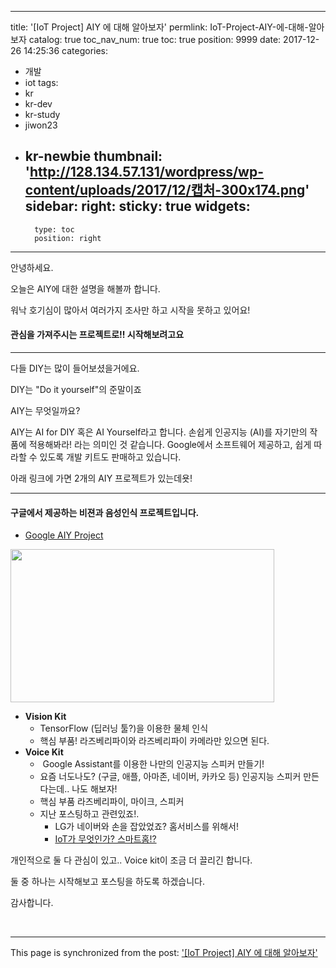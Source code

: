 
---
title: '[IoT Project] AIY 에 대해 알아보자'
permlink: IoT-Project-AIY-에-대해-알아보자
catalog: true
toc_nav_num: true
toc: true
position: 9999
date: 2017-12-26 14:25:36
categories:
- 개발
- iot
tags:
- kr
- kr-dev
- kr-study
- jiwon23
- kr-newbie
thumbnail: 'http://128.134.57.131/wordpress/wp-content/uploads/2017/12/캡처-300x174.png'
sidebar:
    right:
        sticky: true
widgets:
    -
        type: toc
        position: right
---


안녕하세요.

오늘은 AIY에 대한 설명을 해볼까 합니다.

워낙 호기심이 많아서 여러가지 조사만 하고 시작을 못하고 있어요!
<h4><strong>관심을 가져주시는 프로젝트로!! 시작해보려고요</strong></h4>

<hr />

다들 DIY는 많이 들어보셨을거에요.

DIY는 "Do it yourself"의 준말이죠

AIY는 무엇일까요?

AIY는 AI for DIY 혹은 AI Yourself라고 합니다.
손쉽게 인공지능 (AI)를 자기만의 작품에 적용해봐라! 라는 의미인 것 같습니다.
Google에서 소프트웨어 제공하고, 쉽게 따라할 수 있도록 개발 키트도 판매하고 있습니다.

아래 링크에 가면 2개의 AIY 프로젝트가 있는데욧!

<hr />

<h4>구글에서 제공하는 비젼과 음성인식 프로젝트입니다.</h4>
<ul>
 	<li><a href="https://aiyprojects.withgoogle.com/" target="_blank" rel="noopener">Google AIY Project</a></li>
</ul>
<img class="alignnone wp-image-597 " src="http://128.134.57.131/wordpress/wp-content/uploads/2017/12/캡처-300x174.png" alt="" width="422" height="245" />
<ul>
 	<li><strong>Vision Kit</strong>
<ul>
 	<li>TensorFlow (딥러닝 툴?)을 이용한 물체 인식</li>
 	<li>핵심 부품! 라즈베리파이와 라즈베리파이 카메라만 있으면 된다.</li>
</ul>
</li>
 	<li><strong>Voice Kit</strong>
<ul>
 	<li> Google Assistant를 이용한 나만의 인공지능 스피커 만들기!</li>
 	<li>요즘 너도나도? (구글, 애플, 아마존, 네이버, 카카오 등) 인공지능 스피커 만든다는데.. 나도 해보자!</li>
 	<li>핵심 부품 라즈베리파이, 마이크, 스피커</li>
 	<li>지난 포스팅하고 관련있죠!.
<ul>
 	<li>LG가 네이버와 손을 잡았었죠? 홈서비스를 위해서!</li>
 	<li><a href="https://steemkr.com/kr-dev/@jacobyu/iot">IoT가 무엇인가? 스마트홈!?</a></li>
</ul>
</li>
</ul>
</li>
</ul>
개인적으로 둘 다 관심이 있고.. Voice kit이 조금 더 끌리긴 합니다.

둘 중 하나는 시작해보고 포스팅을 하도록 하겠습니다.

감사합니다.

&nbsp;

- - -

This page is synchronized from the post: ['[IoT Project] AIY 에 대해 알아보자'](https://steempeak.com/@jacobyu/aiy-ai-for-diy)
